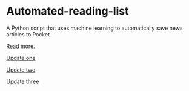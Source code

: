 # Automated-reading-list
A Python script that uses machine learning to automatically save news articles to Pocket

[Read more](https://medium.com/@nicholashagar/2017-project-automating-my-reading-list-784c40f8281a#.cnyp1kcdf).

[Update one](https://medium.com/@nicholashagar/automated-reading-list-week-1-bdc8c631f04#.s6tpv8sgb)

[Update two](https://medium.com/@nicholashagar/automated-reading-list-update-2-a-big-ol-redo-ed83fc5076b9#.si381lg1f)

[Update three](https://medium.com/@nicholashagar/automated-reading-list-update-3-it-works-e6140f8e4ebe#.mtq3j4bwg)
